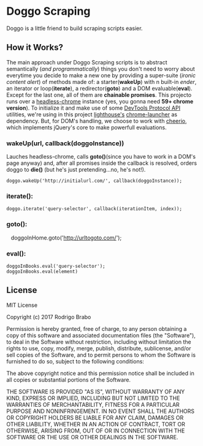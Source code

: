 Doggo Scraping
==============
Doggo is a little friend to build scraping scripts easier.

## How it Works?
  The main approach under Doggo Scraping scripts is to abstract semantically (*and programmatically*) things you don't need to worry about everytime you decide to make a new one by providing a super-suite (*ironic content alert*) of methods made of: a starter(**wakeUp**) with n built-in *ender*, an iterator or loop(**iterate**), a redirector(**goto**) and a DOM evaluable(**eval**). Except for the last one, all of them are **chainable promises**.
  This projecto runs over a [headless-chrome](https://developers.google.com/web/updates/2017/04/headless-chrome) instance (yes, you gonna need **59+ chrome version**). To initialize it and make use of some [DevTools Protocol API](https://chromedevtools.github.io/devtools-protocol/) utilities, we're using in this project [lighthouse's](https://developers.google.com/web/tools/lighthouse/) [chrome-launcher](https://www.npmjs.com/package/chrome-launcher) as dependency. But, for DOM's handling, we choose to work with [cheerio](https://github.com/cheeriojs/cheerio), which implements jQuery's core to make powerfull evaluations.

### wakeUp(url, callback(doggoInstance))
Lauches headless-chrome, calls **goto()**(since you have to work in a DOM's page anyway) and, after all promises inside the callback is resolved, orders doggo to **die()** (but he's just pretending...no, he's not!).

    doggo.wakeUp('http://initialurl.com/', callback(doggoInstance));

### iterate():

    doggo.iterate('query-selector', callback(iterationItem, index));
    
### goto():

    doggoInHome.goto('http://urltogoto.com/');


### eval():
    doggoInBooks.eval('query-selector');
    doggoInBooks.eval(element)

## License

MIT License

Copyright (c) 2017 Rodrigo Brabo

Permission is hereby granted, free of charge, to any person obtaining a copy
of this software and associated documentation files (the "Software"), to deal
in the Software without restriction, including without limitation the rights
to use, copy, modify, merge, publish, distribute, sublicense, and/or sell
copies of the Software, and to permit persons to whom the Software is
furnished to do so, subject to the following conditions:

The above copyright notice and this permission notice shall be included in all
copies or substantial portions of the Software.

THE SOFTWARE IS PROVIDED "AS IS", WITHOUT WARRANTY OF ANY KIND, EXPRESS OR
IMPLIED, INCLUDING BUT NOT LIMITED TO THE WARRANTIES OF MERCHANTABILITY,
FITNESS FOR A PARTICULAR PURPOSE AND NONINFRINGEMENT. IN NO EVENT SHALL THE
AUTHORS OR COPYRIGHT HOLDERS BE LIABLE FOR ANY CLAIM, DAMAGES OR OTHER
LIABILITY, WHETHER IN AN ACTION OF CONTRACT, TORT OR OTHERWISE, ARISING FROM,
OUT OF OR IN CONNECTION WITH THE SOFTWARE OR THE USE OR OTHER DEALINGS IN THE
SOFTWARE.
